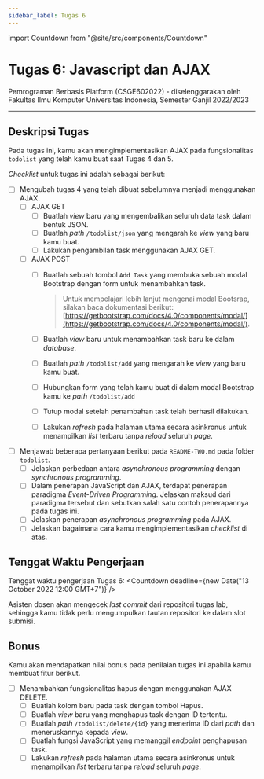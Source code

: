 ```yaml
---
sidebar_label: Tugas 6
---
```


import Countdown from "@site/src/components/Countdown"

# Tugas 6: Javascript dan AJAX

Pemrograman Berbasis Platform (CSGE602022) - diselenggarakan oleh Fakultas Ilmu Komputer
Universitas Indonesia, Semester Ganjil 2022/2023

---

## Deskripsi Tugas

Pada tugas ini, kamu akan mengimplementasikan AJAX pada fungsionalitas `todolist` yang telah kamu buat saat Tugas 4 dan 5.

_Checklist_ untuk tugas ini adalah sebagai berikut:

- [ ] Mengubah tugas 4 yang telah dibuat sebelumnya menjadi menggunakan AJAX.
    - [ ] AJAX GET
        - [ ] Buatlah _view_ baru yang mengembalikan seluruh data task dalam bentuk JSON.
        - [ ] Buatlah _path_ `/todolist/json` yang mengarah ke _view_ yang baru kamu buat.
        - [ ] Lakukan pengambilan task menggunakan AJAX GET.
    - [ ] AJAX POST
        - [ ] Buatlah sebuah tombol `Add Task` yang membuka sebuah modal Bootstrap dengan form untuk menambahkan task.

            > Untuk mempelajari lebih lanjut mengenai modal Bootsrap, silakan baca dokumentasi berikut: [https://getbootstrap.com/docs/4.0/components/modal/](https://getbootstrap.com/docs/4.0/components/modal/).
        
        - [ ] Buatlah _view_ baru untuk menambahkan task baru ke dalam _database_.
        - [ ] Buatlah _path_ `/todolist/add` yang mengarah ke _view_ yang baru kamu buat. 
        - [ ] Hubungkan form yang telah kamu buat di dalam modal Bootstrap kamu ke _path_ `/todolist/add`
        - [ ] Tutup modal setelah penambahan task telah berhasil dilakukan.
        - [ ] Lakukan _refresh_ pada halaman utama secara asinkronus untuk menampilkan _list_ terbaru tanpa _reload_ seluruh _page_.
- [ ] Menjawab beberapa pertanyaan berikut pada `README-TWO.md` pada folder `todolist`.
	- [ ] Jelaskan perbedaan antara _asynchronous programming_ dengan _synchronous programming_.
	- [ ] Dalam penerapan JavaScript dan AJAX, terdapat penerapan paradigma _Event-Driven Programming_. Jelaskan maksud dari paradigma tersebut dan sebutkan salah satu contoh penerapannya pada tugas ini.
	- [ ] Jelaskan penerapan _asynchronous programming_ pada AJAX.
	- [ ] Jelaskan bagaimana cara kamu mengimplementasikan _checklist_ di atas.

## Tenggat Waktu Pengerjaan

Tenggat waktu pengerjaan Tugas 6: <Countdown deadline={new Date("13 October 2022 12:00 GMT+7")} />

Asisten dosen akan mengecek _last commit_ dari repositori tugas lab, sehingga kamu tidak perlu mengumpulkan tautan repositori ke dalam slot submisi.

## Bonus

Kamu akan mendapatkan nilai bonus pada penilaian tugas ini apabila kamu membuat fitur berikut.

- [ ] Menambahkan fungsionalitas hapus dengan menggunakan AJAX DELETE.
    - [ ] Buatlah kolom baru pada task dengan tombol Hapus.
    - [ ] Buatlah _view_ baru yang menghapus task dengan ID tertentu.
    - [ ] Buatlah _path_ `/todolist/delete/{id}` yang menerima ID dari _path_ dan meneruskannya kepada _view_.
    - [ ] Buatlah fungsi JavaScript yang memanggil _endpoint_ penghapusan task.
    - [ ] Lakukan _refresh_ pada halaman utama secara asinkronus untuk menampilkan _list_ terbaru tanpa _reload_ seluruh _page_.
